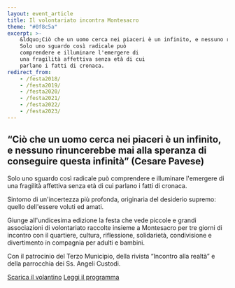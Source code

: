 ```yaml
---
layout: event_article
title: Il volontariato incontra Montesacro
theme: "#0f8c5a"
excerpt: >-
    &ldquo;Ciò che un uomo cerca nei piaceri è un infinito, e nessuno rinuncerebbe mai alla speranza di conseguire questa infinità&rdquo; (Cesare Pavese)
    Solo uno sguardo così radicale può
    comprendere e illuminare l'emergere di
    una fragilità affettiva senza età di cui
    parlano i fatti di cronaca.
redirect_from:
    - /festa2018/
    - /festa2019/
    - /festa2020/
    - /festa2021/
    - /festa2022/
    - /festa2023/
---
```

## &ldquo;Ciò che un uomo cerca nei piaceri è un infinito, e nessuno rinuncerebbe mai alla speranza di conseguire questa infinità&rdquo; (Cesare Pavese)

Solo uno sguardo così radicale può
comprendere e illuminare l'emergere di
una fragilità affettiva senza età di cui
parlano i fatti di cronaca.

Sintomo di un'incertezza più profonda,
originaria del desiderio supremo: quello
dell'essere voluti ed amati.

Giunge all'undicesima edizione la festa che vede piccole e grandi
associazioni di volontariato raccolte insieme a Montesacro per
tre giorni di incontro con il quartiere, cultura, riflessione, solidarietà,
condivisione e divertimento in compagnia per adulti e bambini.

Con il patrocinio del Terzo Municipio, della rivista &ldquo;Incontro alla realtà&rdquo;
e della parrocchia dei Ss. Angeli Custodi.

<nav class="inline-navbar">
    <a download href="volontariato_montesacro_2024.pdf">Scarica il volantino</a>
    <a href="programma">Leggi il programma</a>
</nav>
